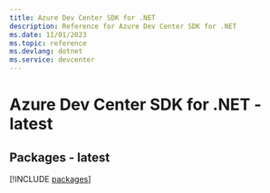 ```yaml
---
title: Azure Dev Center SDK for .NET
description: Reference for Azure Dev Center SDK for .NET
ms.date: 11/01/2023
ms.topic: reference
ms.devlang: dotnet
ms.service: devcenter
---
```

# Azure Dev Center SDK for .NET - latest
## Packages - latest
[!INCLUDE [packages](dev-center-index.md)]